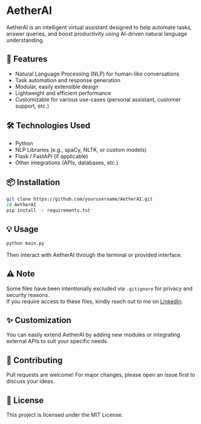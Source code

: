 # AetherAI

AetherAI is an intelligent virtual assistant designed to help automate tasks, answer queries, and boost productivity using AI-driven natural language understanding.

## 🚀 Features
- Natural Language Processing (NLP) for human-like conversations
- Task automation and response generation
- Modular, easily extensible design
- Lightweight and efficient performance
- Customizable for various use-cases (personal assistant, customer support, etc.)

## 🛠️ Technologies Used
- Python
- NLP Libraries (e.g., spaCy, NLTK, or custom models)
- Flask / FastAPI (if applicable)
- Other integrations (APIs, databases, etc.)

## 📦 Installation

```bash
git clone https://github.com/yourusername/AetherAI.git
cd AetherAI
pip install -r requirements.txt
```

## 💡 Usage

```bash
python main.py
```

Then interact with AetherAI through the terminal or provided interface.

## ⚠️ Note

Some files have been intentionally excluded via `.gitignore` for privacy and security reasons.  
If you require access to these files, kindly reach out to me on [LinkedIn](https://www.linkedin.com/in/priyanshi-vaghasiya-1559b62a5/).

## ✨ Customization
You can easily extend AetherAI by adding new modules or integrating external APIs to suit your specific needs.

## 🤝 Contributing
Pull requests are welcome! For major changes, please open an issue first to discuss your ideas.

## 📄 License
This project is licensed under the MIT License.
